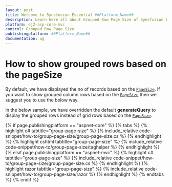 ```yaml
---
layout: post
title: Welcome to Syncfusion Essential ##Platform_Name##
description: Learn here all about Grouped Row Page Size of Syncfusion Essential ##Platform_Name## widgets based on HTML5 and jQuery.
platform: ej2-asp-core-mvc
control: Grouped Row Page Size
publishingplatform: ##Platform_Name##
documentation: ug
---
```



# How to show grouped rows based on the pageSize

By default, we have displayed the no of records based on the [`PageSize`](https://help.syncfusion.com/cr/aspnetcore-js2/Syncfusion.EJ2.Grids.GridPageSettings.html#Syncfusion_EJ2_Grids_GridPageSettings_PageSize). If you want to show grouped column rows based on the [`PageSize`](https://help.syncfusion.com/cr/aspnetcore-js2/Syncfusion.EJ2.Grids.GridPageSettings.html#Syncfusion_EJ2_Grids_GridPageSettings_PageSize) then we suggest you to use the below way.

In the below sample, we have overridden the default **generateQuery** to display the grouped rows instead of grid rows based on the [`PageSize`](https://help.syncfusion.com/cr/aspnetcore-js2/Syncfusion.EJ2.Grids.GridPageSettings.html#Syncfusion_EJ2_Grids_GridPageSettings_PageSize).

{% if page.publishingplatform == "aspnet-core" %}
{% tabs %}
{% highlight c# tabtitle="group-page-size" %}
{% include_relative code-snippet/how-to/group-page-size/group-page-size.cs %}
{% endhighlight %}
{% highlight cshtml tabtitle="group-page-size" %}
{% include_relative code-snippet/how-to/group-page-size/taghelper %}
{% endhighlight %}
{% elsif page.publishingplatform == "aspnet-mvc" %}
{% highlight c# tabtitle="group-page-size" %}
{% include_relative code-snippet/how-to/group-page-size/group-page-size.cs %}
{% endhighlight %}
{% highlight razor tabtitle="group-page-size" %}
{% include_relative code-snippet/how-to/group-page-size/razor %}
{% endhighlight %}
{% endtabs %}
{% endif %}

